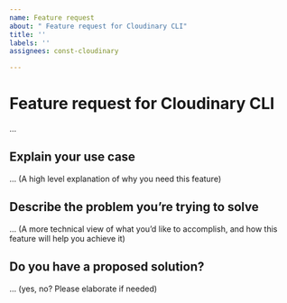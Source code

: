 ```yaml
---
name: Feature request
about: " Feature request for Cloudinary CLI"
title: ''
labels: ''
assignees: const-cloudinary

---
```


# Feature request for Cloudinary CLI
…


## Explain your use case
… (A high level explanation of why you need this feature)

## Describe the problem you’re trying to solve
… (A more technical view of what you’d like to accomplish, and how this feature will help you achieve it)

## Do you have a proposed solution?
… (yes, no? Please elaborate if needed)
